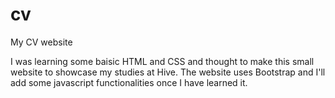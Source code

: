 # cv
My CV website

I was learning some baisic HTML and CSS and thought to make this small website to showcase my studies at Hive.
The website uses Bootstrap and I'll add some javascript functionalities once I have learned it.
